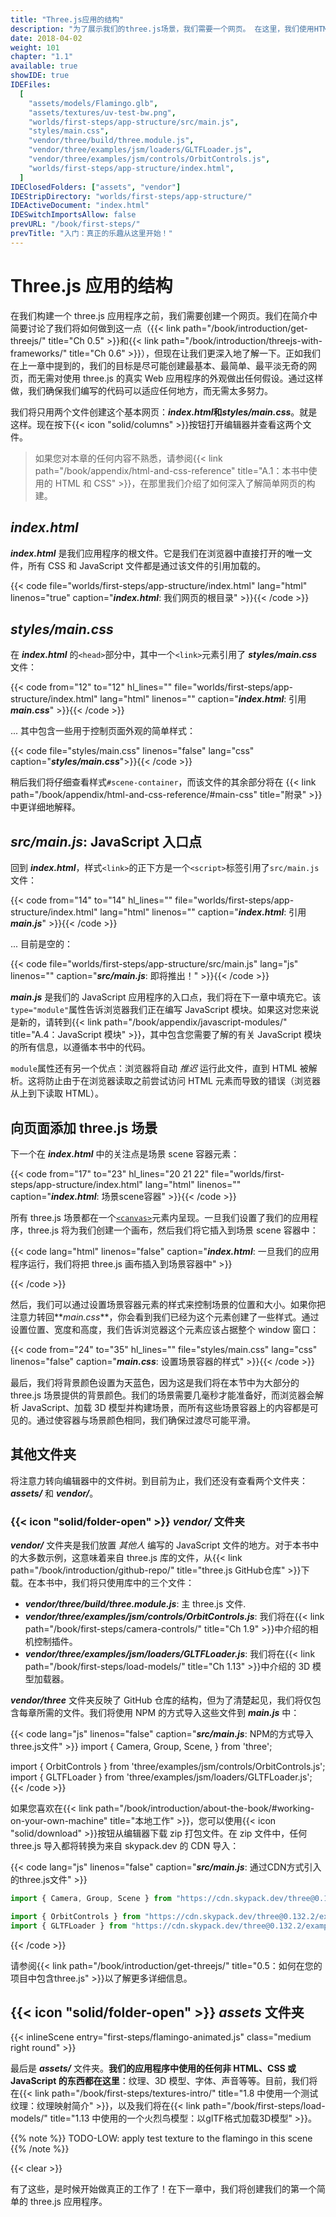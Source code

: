```yaml
---
title: "Three.js应用的结构"
description: "为了展示我们的three.js场景，我们需要一个网页。 在这里，我们使用HTML和CSS创建一个基本页面。 但是，我们将从这个简单的页面开始逐步的构建我们的three.js应用程序，以便您可以轻松地将其与React或Vue等框架集成，而不仅仅是个简单的页面。"
date: 2018-04-02
weight: 101
chapter: "1.1"
available: true
showIDE: true
IDEFiles:
  [
    "assets/models/Flamingo.glb",
    "assets/textures/uv-test-bw.png",
    "worlds/first-steps/app-structure/src/main.js",
    "styles/main.css",
    "vendor/three/build/three.module.js",
    "vendor/three/examples/jsm/loaders/GLTFLoader.js",
    "vendor/three/examples/jsm/controls/OrbitControls.js",
    "worlds/first-steps/app-structure/index.html",
  ]
IDEClosedFolders: ["assets", "vendor"]
IDEStripDirectory: "worlds/first-steps/app-structure/"
IDEActiveDocument: "index.html"
IDESwitchImportsAllow: false
prevURL: "/book/first-steps/"
prevTitle: "入门：真正的乐趣从这里开始！"
---
```


# Three.js 应用的结构

在我们构建一个 three.js 应用程序之前，我们需要创建一个网页。我们在简介中简要讨论了我们将如何做到这一点（{{< link path="/book/introduction/get-threejs/" title="Ch 0.5" >}}和{{< link path="/book/introduction/threejs-with-frameworks/" title="Ch 0.6" >}}），但现在让我们更深入地了解一下。正如我们在上一章中提到的，我们的目标是尽可能创建最基本、最简单、最平淡无奇的网页，而无需对使用 three.js 的真实 Web 应用程序的外观做出任何假设。通过这样做，我们确保我们编写的代码可以适应任何地方，而无需太多努力。

我们将只用两个文件创建这个基本网页：**_index.html_**和**_styles/main.css_**。就是这样。现在按下{{< icon "solid/columns" >}}按钮打开编辑器并查看这两个文件。

> 如果您对本章的任何内容不熟悉，请参阅{{< link path="/book/appendix/html-and-css-reference" title="A.1：本书中使用的 HTML 和 CSS" >}}，在那里我们介绍了如何深入了解简单网页的构建。

## _**index.html**_

_**index.html**_ 是我们应用程序的根文件。它是我们在浏览器中直接打开的唯一文件，所有 CSS 和 JavaScript 文件都是通过该文件的引用加载的。

{{< code file="worlds/first-steps/app-structure/index.html" lang="html" linenos="true" caption="_**index.html**_: 我们网页的根目录" >}}{{< /code >}}

## _**styles/main.css**_

在 _**index.html**_ 的`<head>`部分中，其中一个`<link>`元素引用了 _**styles/main.css**_ 文件：

{{< code from="12" to="12" hl_lines="" file="worlds/first-steps/app-structure/index.html" lang="html" linenos="" caption="_**index.html**_: 引用 _**main.css**_" >}}{{< /code >}}

... 其中包含一些用于控制页面外观的简单样式：

{{< code file="styles/main.css" linenos="false" lang="css" caption="_**styles/main.css**_">}}{{< /code >}}

稍后我们将仔细查看样式`#scene-container`，而该文件的其余部分将在 {{< link path="/book/appendix/html-and-css-reference/#main-css" title="附录" >}} 中更详细地解释。

## _**src/main.js**_: JavaScript 入口点

回到 _**index.html**_，样式`<link>`的正下方是一个`<script>`标签引用了`src/main.js`文件：

{{< code from="14" to="14" hl_lines="" file="worlds/first-steps/app-structure/index.html" lang="html" linenos="" caption="_**index.html**_: 引用 _**main.js**_" >}}{{< /code >}}

... 目前是空的：

{{< code file="worlds/first-steps/app-structure/src/main.js" lang="js" linenos=""
caption="_**src/main.js**_: 即将推出！" >}}{{< /code >}}

_**main.js**_ 是我们的 JavaScript 应用程序的入口点，我们将在下一章中填充它。该`type="module"`属性告诉浏览器我们正在编写 JavaScript 模块。如果这对您来说是新的，请转到{{< link path="/book/appendix/javascript-modules/" title="A.4：JavaScript 模块" >}}，其中包含您需要了解的有关 JavaScript 模块的所有信息，以遵循本书中的代码。

`module`属性还有另一个优点：浏览器将自动 _推迟_ 运行此文件，直到 HTML 被解析。这将防止由于在浏览器读取之前尝试访问 HTML 元素而导致的错误（浏览器从上到下读取 HTML）。

## 向页面添加 three.js 场景

下一个在 _**index.html**_ 中的关注点是场景 scene 容器元素：

{{< code from="17" to="23" hl_lines="20 21 22" file="worlds/first-steps/app-structure/index.html" lang="html" linenos="" caption="_**index.html**_: 场景scene容器" >}}{{< /code >}}

所有 three.js 场景都在一个[`<canvas>`](https://developer.mozilla.org/en-US/docs/Web/HTML/Element/canvas)元素内呈现。一旦我们设置了我们的应用程序，three.js 将为我们创建一个画布，然后我们将它插入到场景 scene 容器中：

{{< code lang="html" linenos="false" caption="_**index.html**_: 一旦我们的应用程序运行，我们将把 three.js 画布插入到场景容器中" >}}

<div id="scene-container">
  <canvas></canvas>
</div>
{{< /code >}}

然后，我们可以通过设置场景容器元素的样式来控制场景的位置和大小。如果你把注意力转回**_main.css_**，你会看到我们已经为这个元素创建了一些样式。通过设置位置、宽度和高度，我们告诉浏览器这个元素应该占据整个 window 窗口：

{{< code from="24" to="35" hl_lines="" file="styles/main.css" lang="css" linenos="false" caption="_**main.css**_: 设置场景容器的样式" >}}{{< /code >}}

最后，我们将背景颜色设置为天蓝色，因为这是我们将在本节中为大部分的 three.js 场景提供的背景颜色。我们的场景需要几毫秒才能准备好，而浏览器会解析 JavaScript、加载 3D 模型并构建场景，而所有这些场景容器上的内容都是可见的。通过使容器与场景颜色相同，我们确保过渡尽可能平滑。

## 其他文件夹

将注意力转向编辑器中的文件树。到目前为止，我们还没有查看两个文件夹：_**assets/**_ 和 _**vendor/**_。

### {{< icon "solid/folder-open" >}} _**vendor/**_ 文件夹

_**vendor/**_ 文件夹是我们放置 _其他人_ 编写的 JavaScript 文件的地方。对于本书中的大多数示例，这意味着来自 three.js 库的文件，从{{< link path="/book/introduction/github-repo/" title="three.js GitHub仓库" >}}下载。在本书中，我们将只使用库中的三个文件：

- _**vendor/three/build/three.module.js**_: 主 three.js 文件.
- _**vendor/three/examples/jsm/controls/OrbitControls.js**_: 我们将在{{< link path="/book/first-steps/camera-controls/" title="Ch 1.9" >}}中介绍的相机控制插件。
- _**vendor/three/examples/jsm/loaders/GLTFLoader.js**_: 我们将在{{< link path="/book/first-steps/load-models/" title="Ch 1.13" >}}中介绍的 3D 模型加载器。

_**vendor/three**_ 文件夹反映了 GitHub 仓库的结构，但为了清楚起见，我们将仅包含每章所需的文件。我们将使用 NPM 的方式导入这些文件到 _**main.js**_ 中：

{{< code lang="js" linenos="false" caption="_**src/main.js**_: NPM的方式导入three.js文件" >}}
import {
Camera,
Group,
Scene,
} from 'three';

import { OrbitControls } from 'three/examples/jsm/controls/OrbitControls.js';
import { GLTFLoader } from 'three/examples/jsm/loaders/GLTFLoader.js';
{{< /code >}}

如果您喜欢在{{< link path="/book/introduction/about-the-book/#working-on-your-own-machine" title="本地工作" >}}，您可以使用{{< icon "solid/download" >}}按钮从编辑器下载 zip 打包文件。在 zip 文件中，任何 three.js 导入都将转换为来自 skypack.dev 的 CDN 导入：

{{< code lang="js" linenos="false" caption="_**src/main.js**_: 通过CDN方式引入的three.js文件" >}}

```js
import { Camera, Group, Scene } from "https://cdn.skypack.dev/three@0.132.2";

import { OrbitControls } from "https://cdn.skypack.dev/three@0.132.2/examples/jsm/controls/OrbitControls.js?module";
import { GLTFLoader } from "https://cdn.skypack.dev/three@0.132.2/examples/jsm/loaders/GLTFLoader.js?module";
```

{{< /code >}}

请参阅{{< link path="/book/introduction/get-threejs/" title="0.5：如何在您的项目中包含three.js" >}}以了解更多详细信息。

## {{< icon "solid/folder-open" >}} _**assets**_ 文件夹

{{< inlineScene entry="first-steps/flamingo-animated.js" class="medium right round" >}}

最后是 _**assets/**_ 文件夹。**我们的应用程序中使用的任何非 HTML、CSS 或 JavaScript 的东西都在这里**：纹理、3D 模型、字体、声音等等。目前，我们将在{{< link path="/book/first-steps/textures-intro/" title="1.8 中使用一个测试纹理：纹理映射简介" >}}，以及我们将在{{< link path="/book/first-steps/load-models/" title="1.13 中使用的一个火烈鸟模型：以glTF格式加载3D模型" >}}。

{{% note %}}
TODO-LOW: apply test texture to the flamingo in this scene
{{% /note %}}

{{< clear >}}

有了这些，是时候开始做真正的工作了！在下一章中，我们将创建我们的第一个简单的 three.js 应用程序。
